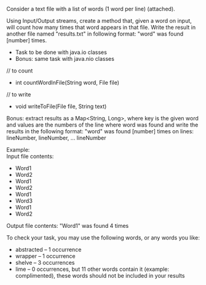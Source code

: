 Consider a text file with a list of words (1 word per line) (attached).

Using Input/Output streams, create a method that, given a word on input, will count how many times that word appears in that file. Write the result in another file named "results.txt" in following format:
"word" was found [number] times.

- Task to be done with java.io classes
- Bonus: same task with java.nio classes

// to count
- int countWordInFile(String word, File file)

// to write
- void writeToFile(File file, String text)

Bonus: extract results as a Map<String, Long>, where key is the given word and values are the numbers of the line where word was found and write the results in the following format:
"word" was found [number] times on lines: lineNumber, lineNumber, ... lineNumber 

Example:    
    Input file contents:
- Word1
- Word2
- Word1
- Word2
- Word1
- Word3
- Word1
- Word2
  
Output file contents: "Word1" was found 4 times

To check your task, you may use the following words, or any words you like:
- abstracted – 1 occurrence
- wrapper – 1 occurrence
- shelve – 3 occurrences
- lime – 0 occurrences, but 11 other words contain it (example: complimented), these words should not be included in your results